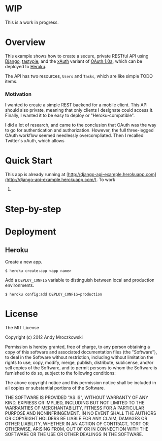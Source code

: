 # WIP

This is a work in progress.

# Overview

This example shows how to create a secure, private RESTful API using [Django](https://www.djangoproject.com/), [tastypie](https://github.com/toastdriven/django-tastypie), and the [xAuth](https://dev.twitter.com/docs/oauth/xauth) variant of [OAuth 1.0a](http://oauth.net/core/1.0a/), which can be deployed to [Heroku](http://www.heroku.com/).

The API has two resources, `Users` and `Tasks`, which are like simple TODO items.

### Motivation

I wanted to create a simple REST backend for a mobile client. This API should also private, meaning that only clients I designate could access it. Finally, I wanted it to be easy to deploy or "Heroku-compatible".

I did a lot of research, and came to the conclusion that OAuth was the way to go for authentication and authorization. However, the full three-legged OAuth workflow seemed needlessly overcompliated. Then I recalled Twitter's xAuth, which allows 

# Quick Start

This app is already running at [http://django-api-example.herokuapp.com](http://django-api-example.herokuapp.com/). To work 

1. 



# Step-by-step


# Deployment



## Heroku

Create a new app.

    $ heroku create:app <app name>    

Add a `DEPLOY_CONFIG`  variable to distinguish between local and production environments.

    $ heroku config:add DEPLOY_CONFIG=production

# License

The MIT License

Copyright (c) 2012 Andy Mroczkowski

Permission is hereby granted, free of charge, to any person obtaining a copy
of this software and associated documentation files (the "Software"), to deal
in the Software without restriction, including without limitation the rights
to use, copy, modify, merge, publish, distribute, sublicense, and/or sell
copies of the Software, and to permit persons to whom the Software is
furnished to do so, subject to the following conditions:

The above copyright notice and this permission notice shall be included in
all copies or substantial portions of the Software.

THE SOFTWARE IS PROVIDED "AS IS", WITHOUT WARRANTY OF ANY KIND, EXPRESS OR
IMPLIED, INCLUDING BUT NOT LIMITED TO THE WARRANTIES OF MERCHANTABILITY,
FITNESS FOR A PARTICULAR PURPOSE AND NONINFRINGEMENT. IN NO EVENT SHALL THE
AUTHORS OR COPYRIGHT HOLDERS BE LIABLE FOR ANY CLAIM, DAMAGES OR OTHER
LIABILITY, WHETHER IN AN ACTION OF CONTRACT, TORT OR OTHERWISE, ARISING FROM,
OUT OF OR IN CONNECTION WITH THE SOFTWARE OR THE USE OR OTHER DEALINGS IN
THE SOFTWARE.
